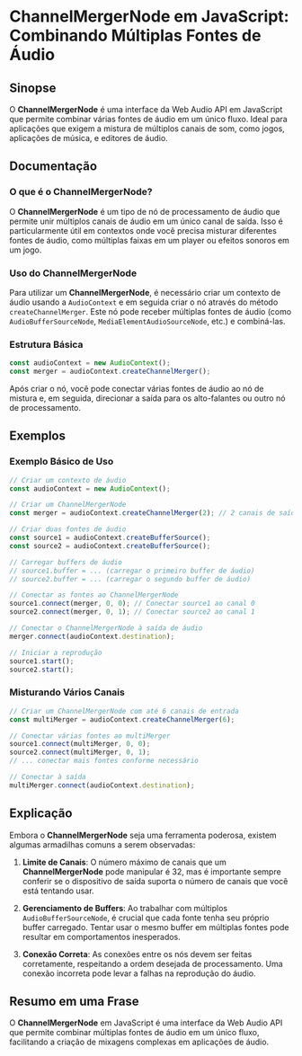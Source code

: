 <!--
Meta Description: # ChannelMergerNode em JavaScript: Combinando Múltiplas Fontes de Áudio ## Sinopse O **ChannelMergerNode** é uma interface da Web Audio API em JavaScr...
Meta Keywords: áudio, channelmergernode, audiocontext, fontes, que
-->

# ChannelMergerNode em JavaScript: Combinando Múltiplas Fontes de Áudio

## Sinopse
O **ChannelMergerNode** é uma interface da Web Audio API em JavaScript que permite combinar várias fontes de áudio em um único fluxo. Ideal para aplicações que exigem a mistura de múltiplos canais de som, como jogos, aplicações de música, e editores de áudio.

## Documentação

### O que é o ChannelMergerNode?
O **ChannelMergerNode** é um tipo de nó de processamento de áudio que permite unir múltiplos canais de áudio em um único canal de saída. Isso é particularmente útil em contextos onde você precisa misturar diferentes fontes de áudio, como múltiplas faixas em um player ou efeitos sonoros em um jogo.

### Uso do ChannelMergerNode
Para utilizar um **ChannelMergerNode**, é necessário criar um contexto de áudio usando a `AudioContext` e em seguida criar o nó através do método `createChannelMerger`. Este nó pode receber múltiplas fontes de áudio (como `AudioBufferSourceNode`, `MediaElementAudioSourceNode`, etc.) e combiná-las.

### Estrutura Básica
```javascript
const audioContext = new AudioContext();
const merger = audioContext.createChannelMerger();
```

Após criar o nó, você pode conectar várias fontes de áudio ao nó de mistura e, em seguida, direcionar a saída para os alto-falantes ou outro nó de processamento.

## Exemplos

### Exemplo Básico de Uso
```javascript
// Criar um contexto de áudio
const audioContext = new AudioContext();

// Criar um ChannelMergerNode
const merger = audioContext.createChannelMerger(2); // 2 canais de saída

// Criar duas fontes de áudio
const source1 = audioContext.createBufferSource();
const source2 = audioContext.createBufferSource();

// Carregar buffers de áudio
// source1.buffer = ... (carregar o primeiro buffer de áudio)
// source2.buffer = ... (carregar o segundo buffer de áudio)

// Conectar as fontes ao ChannelMergerNode
source1.connect(merger, 0, 0); // Conectar source1 ao canal 0
source2.connect(merger, 0, 1); // Conectar source2 ao canal 1

// Conectar o ChannelMergerNode à saída de áudio
merger.connect(audioContext.destination);

// Iniciar a reprodução
source1.start();
source2.start();
```

### Misturando Vários Canais
```javascript
// Criar um ChannelMergerNode com até 6 canais de entrada
const multiMerger = audioContext.createChannelMerger(6);

// Conectar várias fontes ao multiMerger
source1.connect(multiMerger, 0, 0);
source2.connect(multiMerger, 0, 1);
// ... conectar mais fontes conforme necessário

// Conectar à saída
multiMerger.connect(audioContext.destination);
```

## Explicação
Embora o **ChannelMergerNode** seja uma ferramenta poderosa, existem algumas armadilhas comuns a serem observadas:

1. **Limite de Canais**: O número máximo de canais que um **ChannelMergerNode** pode manipular é 32, mas é importante sempre conferir se o dispositivo de saída suporta o número de canais que você está tentando usar.
   
2. **Gerenciamento de Buffers**: Ao trabalhar com múltiplos `AudioBufferSourceNode`, é crucial que cada fonte tenha seu próprio buffer carregado. Tentar usar o mesmo buffer em múltiplas fontes pode resultar em comportamentos inesperados.

3. **Conexão Correta**: As conexões entre os nós devem ser feitas corretamente, respeitando a ordem desejada de processamento. Uma conexão incorreta pode levar a falhas na reprodução do áudio.

## Resumo em uma Frase
O **ChannelMergerNode** em JavaScript é uma interface da Web Audio API que permite combinar múltiplas fontes de áudio em um único fluxo, facilitando a criação de mixagens complexas em aplicações de áudio.